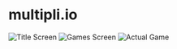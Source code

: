 # multipli.io
![Title Screen](https://i.imgur.com/3rkD02T.png)
![Games Screen](https://i.imgur.com/Fkmb6eI.png)
![Actual Game](https://i.imgur.com/icC24GM.png)
